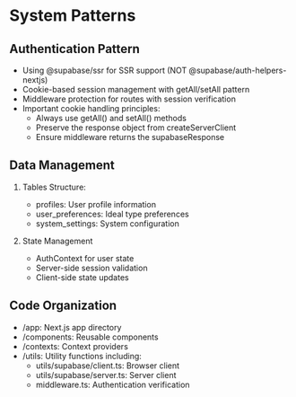 # System Patterns

## Authentication Pattern
- Using @supabase/ssr for SSR support (NOT @supabase/auth-helpers-nextjs)
- Cookie-based session management with getAll/setAll pattern
- Middleware protection for routes with session verification
- Important cookie handling principles:
  - Always use getAll() and setAll() methods
  - Preserve the response object from createServerClient
  - Ensure middleware returns the supabaseResponse

## Data Management
1. Tables Structure:
   - profiles: User profile information
   - user_preferences: Ideal type preferences
   - system_settings: System configuration

2. State Management
   - AuthContext for user state
   - Server-side session validation
   - Client-side state updates

## Code Organization
- /app: Next.js app directory
- /components: Reusable components
- /contexts: Context providers
- /utils: Utility functions including:
  - utils/supabase/client.ts: Browser client
  - utils/supabase/server.ts: Server client
  - middleware.ts: Authentication verification 
